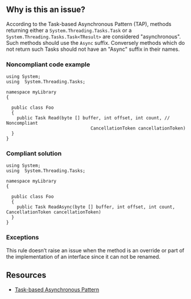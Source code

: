 ## Why is this an issue?

According to the Task-based Asynchronous Pattern (TAP), methods returning either a `System.Threading.Tasks.Task` or a
`System.Threading.Tasks.Task<TResult>` are considered "asynchronous". Such methods should use the `Async` suffix.
Conversely methods which do not return such Tasks should not have an "Async" suffix in their names.

### Noncompliant code example

    using System;
    using  System.Threading.Tasks;
    
    namespace myLibrary
    {
    
      public class Foo
      {
        public Task Read(byte [] buffer, int offset, int count, // Noncompliant
                                    CancellationToken cancellationToken)
      }
    }

### Compliant solution

    using System;
    using  System.Threading.Tasks;
    
    namespace myLibrary
    {
    
      public class Foo
      {
        public Task ReadAsync(byte [] buffer, int offset, int count, CancellationToken cancellationToken)
      }
    }

### Exceptions

This rule doesn’t raise an issue when the method is an override or part of the implementation of an interface since it can not be renamed.

## Resources

-  [Task-based
  Asynchronous Pattern](https://docs.microsoft.com/en-us/dotnet/standard/asynchronous-programming-patterns/task-based-asynchronous-pattern-tap)